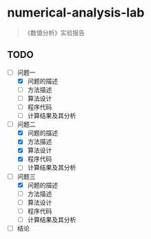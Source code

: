 # numerical-analysis-lab

> 《数值分析》实验报告

## TODO

- [ ] 问题一
    - [x] 问题的描述
    - [ ] 方法描述
    - [ ] 算法设计
    - [ ] 程序代码
    - [ ] 计算结果及其分析
- [ ] 问题二
    - [x] 问题的描述
    - [x] 方法描述
    - [x] 算法设计
    - [x] 程序代码
    - [ ] 计算结果及其分析
- [ ] 问题三
    - [x] 问题的描述
    - [ ] 方法描述
    - [ ] 算法设计
    - [ ] 程序代码
    - [ ] 计算结果及其分析
- [ ] 结论
